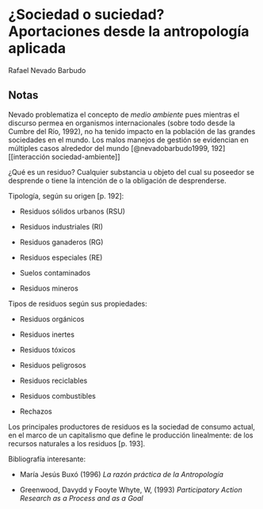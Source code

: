 # ¿Sociedad o suciedad? Aportaciones desde la antropología aplicada
Rafael Nevado Barbudo

## Notas

Nevado problematiza el concepto de *medio ambiente* pues mientras el discurso permea en organismos internacionales (sobre todo desde la Cumbre del Río, 1992), no ha tenido impacto en la población de las grandes sociedades en el mundo. Los malos manejos de gestión se evidencian en múltiples casos alrededor del mundo [@nevadobarbudo1999, 192] [[interacción sociedad-ambiente]]

¿Qué es un residuo? Cualquier substancia u objeto del cual su poseedor se desprende o tiene la intención de o la obligación de desprenderse.

Tipología, según su origen \[p. 192\]:

- Residuos sólidos urbanos (RSU)

- Residuos industriales (RI)

- Residuos ganaderos (RG)

- Residuos especiales (RE)

- Suelos contaminados

- Residuos mineros

Tipos de residuos según sus propiedades:

- Residuos orgánicos

- Residuos inertes

- Residuos tóxicos

- Residuos peligrosos

- Residuos reciclables

- Residuos combustibles

- Rechazos

Los principales productores de residuos es la sociedad de consumo actual, en el marco de un capitalismo que define le producción linealmente: de los recursos naturales a los residuos [p. 193].

Bibliografía interesante:

- María Jesús Buxó (1996) *La razón práctica de la Antropología*

- Greenwood, Davydd y Fooyte Whyte, W, (1993) *Participatory Action Research as a Process and as a Goal*

